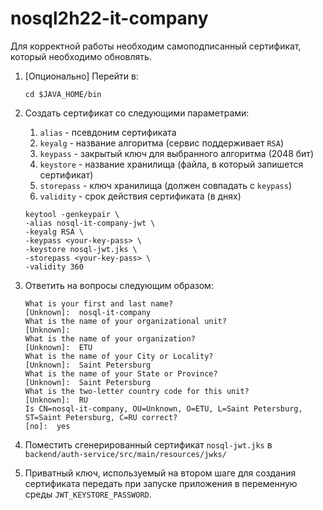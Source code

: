 # nosql2h22-it-company

Для корректной работы необходим самоподписанный сертификат, который необходимо обновлять.

1. [Опционально] Перейти в:
    ```shell
    cd $JAVA_HOME/bin
    ```
2. Создать сертификат со следующими параметрами:
    1. `alias` - псевдоним сертификата
    2. `keyalg` - название алгоритма (сервис поддерживает `RSA`)
    3. `keypass` - закрытый ключ для выбранного алгоритма (2048 бит)
    4. `keystore` - название хранилища (файла, в который запишется сертификат)
    5. `storepass` - ключ хранилища (должен совпадать с `keypass`)
    6. `validity` - срок действия сертификата (в днях)

   ```shell
   keytool -genkeypair \
   -alias nosql-it-company-jwt \
   -keyalg RSA \
   -keypass <your-key-pass> \
   -keystore nosql-jwt.jks \
   -storepass <your-key-pass> \
   -validity 360
   ```
3. Ответить на вопросы следующим образом:
   ```shell
   What is your first and last name?
   [Unknown]:  nosql-it-company
   What is the name of your organizational unit?
   [Unknown]:
   What is the name of your organization?
   [Unknown]:  ETU
   What is the name of your City or Locality?
   [Unknown]:  Saint Petersburg
   What is the name of your State or Province?
   [Unknown]:  Saint Petersburg
   What is the two-letter country code for this unit?
   [Unknown]:  RU
   Is CN=nosql-it-company, OU=Unknown, O=ETU, L=Saint Petersburg, ST=Saint Petersburg, C=RU correct?
   [no]:  yes
   ```
4. Поместить сгенерированный сертификат `nosql-jwt.jks` в  
   `backend/auth-service/src/main/resources/jwks/`
5. Приватный ключ, используемый на втором шаге для создания сертификата передать при запуске приложения в переменную
   среды `JWT_KEYSTORE_PASSWORD`.
